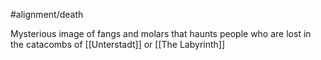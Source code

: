 #alignment/death 

Mysterious image of fangs and molars that haunts people who are lost in the catacombs of [[Unterstadt]] or [[The Labyrinth]]
